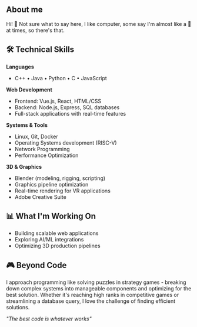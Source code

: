 <!---
here's a comment so I dont forget
--->

## About me
Hi! 👋 Not sure what to say here, I like computer, some say I'm almost like a 🤖 at times, so there's that.

<!---
## Education background
- Tsinghua University (清华大学) - school of software
-  +Self-taught in programming outside of uni


I was a self-tuaght at basically everything from programming and adobe software suite until I had the mis-fortune of being enrolled in Tsinghua University（清华大学）, one of the most brutal, back-breaking educational institution that is the equivalent of MIT of China, I went through their software engineering program undergraduate that basically equates to "you now 'officially' know software engineering" despite the idiotic nature of tertiary education in this day and age, in which I learn basically nothing outside of what I already know through online resources.
**TL;DR, I'm a self-learner that has the standard quality control stamp of the top 10 university in the world.**
--->

## 🛠️ Technical Skills

**Languages**
- C++ • Java • Python • C • JavaScript

**Web Development**
- Frontend: Vue.js, React, HTML/CSS
- Backend: Node.js, Express, SQL databases
- Full-stack applications with real-time features

**Systems & Tools**
- Linux, Git, Docker
- Operating Systems development (RISC-V)
- Network Programming
- Performance Optimization

**3D & Graphics**
- Blender (modeling, rigging, scripting)
- Graphics pipeline optimization
- Real-time rendering for VR applications
- Adobe Creative Suite

## 📊 What I'm Working On

- Building scalable web applications
- Exploring AI/ML integrations
- Optimizing 3D production pipelines

## 🎮 Beyond Code

I approach programming like solving puzzles in strategy games - breaking down complex systems into manageable components and optimizing for the best solution. Whether it's reaching high ranks in competitive games or streamlining a database query, I love the challenge of finding efficient solutions.


*"The best code is whatever works"*
